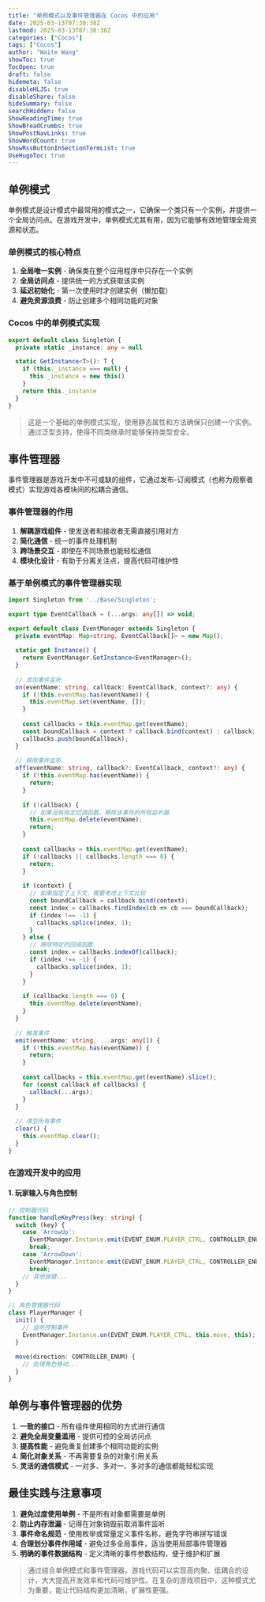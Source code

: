 ```yaml
---
title: "单例模式以及事件管理器在 Cocos 中的应用"
date: 2025-03-13T07:30:38Z
lastmod: 2025-03-13T07:30:38Z
categories: ["Cocos"]
tags: ["Cocos"]
author: "Waite Wang"
showToc: true
TocOpen: true
draft: false
hidemeta: false
disableHLJS: true
disableShare: false
hideSummary: false
searchHidden: false
ShowReadingTime: true
ShowBreadCrumbs: true
ShowPostNavLinks: true
ShowWordCount: true
ShowRssButtonInSectionTermList: true
UseHugoToc: true
---
```


## 单例模式

单例模式是设计模式中最常用的模式之一，它确保一个类只有一个实例，并提供一个全局访问点。在游戏开发中，单例模式尤其有用，因为它能够有效地管理全局资源和状态。

### 单例模式的核心特点

1. **全局唯一实例** - 确保类在整个应用程序中只存在一个实例
2. **全局访问点** - 提供统一的方式获取该实例
3. **延迟初始化** - 第一次使用时才创建实例（懒加载）
4. **避免资源浪费** - 防止创建多个相同功能的对象

### Cocos 中的单例模式实现

```typescript
export default class Singleton {
  private static _instance: any = null

  static GetInstance<T>(): T {
    if (this._instance === null) {
      this._instance = new this()
    }
    return this._instance
  }
}
```

> 这是一个基础的单例模式实现，使用静态属性和方法确保只创建一个实例。通过泛型支持，使得不同类继承时能够保持类型安全。

## 事件管理器

事件管理器是游戏开发中不可或缺的组件，它通过发布-订阅模式（也称为观察者模式）实现游戏各模块间的松耦合通信。

### 事件管理器的作用

1. **解耦游戏组件** - 使发送者和接收者无需直接引用对方
2. **简化通信** - 统一的事件处理机制
3. **跨场景交互** - 即使在不同场景也能轻松通信
4. **模块化设计** - 有助于分离关注点，提高代码可维护性

### 基于单例模式的事件管理器实现

```typescript
import Singleton from '../Base/Singleton';

export type EventCallback = (...args: any[]) => void;

export default class EventManager extends Singleton {
  private eventMap: Map<string, EventCallback[]> = new Map();
  
  static get Instance() {
    return EventManager.GetInstance<EventManager>();
  }
  
  // 添加事件监听
  on(eventName: string, callback: EventCallback, context?: any) {
    if (!this.eventMap.has(eventName)) {
      this.eventMap.set(eventName, []);
    }
    
    const callbacks = this.eventMap.get(eventName);
    const boundCallback = context ? callback.bind(context) : callback;
    callbacks.push(boundCallback);
  }
  
  // 移除事件监听
  off(eventName: string, callback?: EventCallback, context?: any) {
    if (!this.eventMap.has(eventName)) {
      return;
    }
    
    if (!callback) {
      // 如果没有指定回调函数，移除该事件的所有监听器
      this.eventMap.delete(eventName);
      return;
    }
    
    const callbacks = this.eventMap.get(eventName);
    if (!callbacks || callbacks.length === 0) {
      return;
    }
    
    if (context) {
      // 如果指定了上下文，需要考虑上下文比较
      const boundCallback = callback.bind(context);
      const index = callbacks.findIndex(cb => cb === boundCallback);
      if (index !== -1) {
        callbacks.splice(index, 1);
      }
    } else {
      // 移除特定的回调函数
      const index = callbacks.indexOf(callback);
      if (index !== -1) {
        callbacks.splice(index, 1);
      }
    }
    
    if (callbacks.length === 0) {
      this.eventMap.delete(eventName);
    }
  }
  
  // 触发事件
  emit(eventName: string, ...args: any[]) {
    if (!this.eventMap.has(eventName)) {
      return;
    }
    
    const callbacks = this.eventMap.get(eventName).slice();
    for (const callback of callbacks) {
      callback(...args);
    }
  }
  
  // 清空所有事件
  clear() {
    this.eventMap.clear();
  }
}
```

### 在游戏开发中的应用

#### 1. 玩家输入与角色控制

```typescript
// 控制器代码
function handleKeyPress(key: string) {
  switch (key) {
    case 'ArrowUp':
      EventManager.Instance.emit(EVENT_ENUM.PLAYER_CTRL, CONTROLLER_ENUM.TOP);
      break;
    case 'ArrowDown':
      EventManager.Instance.emit(EVENT_ENUM.PLAYER_CTRL, CONTROLLER_ENUM.BOTTOM);
      break;
    // 其他按键...
  }
}

// 角色管理器代码
class PlayerManager {
  init() {
    // 监听控制事件
    EventManager.Instance.on(EVENT_ENUM.PLAYER_CTRL, this.move, this);
  }
  
  move(direction: CONTROLLER_ENUM) {
    // 处理角色移动...
  }
}
```

## 单例与事件管理器的优势

1. **一致的接口** - 所有组件使用相同的方式进行通信
2. **避免全局变量滥用** - 提供可控的全局访问点
3. **提高性能** - 避免重复创建多个相同功能的实例
4. **简化对象关系** - 不再需要复杂的对象引用关系
5. **灵活的通信模式** - 一对多、多对一、多对多的通信都能轻松实现

## 最佳实践与注意事项

1. **避免过度使用单例** - 不是所有对象都需要是单例
2. **防止内存泄漏** - 记得在对象销毁前取消事件监听
3. **事件命名规范** - 使用枚举或常量定义事件名称，避免字符串拼写错误
4. **合理划分事件作用域** - 避免过多全局事件，适当使用局部事件管理器
5. **明确的事件数据结构** - 定义清晰的事件参数结构，便于维护和扩展

> 通过结合单例模式和事件管理器，游戏代码可以实现高内聚、低耦合的设计，大大提高开发效率和代码可维护性。在复杂的游戏项目中，这种模式尤为重要，能让代码结构更加清晰，扩展性更强。